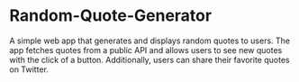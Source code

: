 # Random-Quote-Generator
A simple web app that generates and displays random quotes to users. The app fetches quotes from a public API and allows users to see new quotes with the click of a button. Additionally, users can share their favorite quotes on Twitter.
